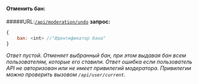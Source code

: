 #### Отменить бан:
#####URL:[`/api/moderation/undo`](http://funstream.tv/api/moderation/undo)
**запрос:**
```js
{
    ban: <int> //"Идентификатор бана"
}
```
*Ответ пустой.*
*Отменяет выбранный бан, при этом выдавая бан всем пользователям, которые его ставили.*
*Ответ ошибка если пользователь API не авторизован или не имеет привилегий модератора. Привилегии можно проверить вызовом `/api/user/current`.*
